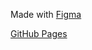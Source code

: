 Made with [Figma](https://www.figma.com/file/HhaXfEmY5hpmZO4hOCWR3o/Drawing-on-canvas?node-id=1%3A2)

[GitHub Pages](https://toshiteshigure.github.io/drawing-on-canvas/)
